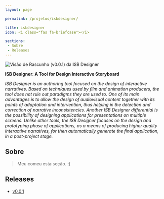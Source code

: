 ```yaml
---
layout: page

permalink: /projetos/isbdesigner/

title: isbdesigner
icon: <i class="fas fa-briefcase"></i>

sections:
 - Sobre
 - Releases
---
```


![Visão de Rascunho (v0.0.1) da ISB Designer](../../assets/images/projects/isbdesigner/0.0.1/0f6548a5659620651e30f990c200ba2d.png)

**ISB Designer: A Tool for Design Interactive Storyboard**

*ISB Designer is an authoring tool focused on the design of interactive narratives. Based on techniques used by film and animation producers, the tool does not rule out paradigms they are used to. One of its main advantages is to allow the design of audiovisual content together with its points of adaptation and intervention, thus helping in the detection and correction of narrative inconsistencies. Another ISB Designer differential is the possibility of designing applications for presentations on multiple screens. Unlike other tools, the ISB Designer focuses on the design and prototyping phase of applications, as a means of producing higher quality interactive narratives, for then automatically generate the final application, in a post-project stage.*

## Sobre

>  Meu [<i class="fas fa-dog"></i>](https://pt.wikipedia.org/wiki/Especial:Aleat%C3%B3ria) comeu esta seção. :)

## Releases

- [v0.0.1](/projetos/isbdesigner/0.0.1/)
